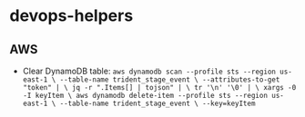 # devops-helpers


## AWS

- Clear DynamoDB table:
``aws dynamodb scan --profile sts --region us-east-1 \
   --table-name trident_stage_event \
   --attributes-to-get "token" | \
   jq -r ".Items[] | tojson" | \
   tr '\n' '\0' | \
   xargs -0 -I keyItem \
    aws dynamodb delete-item --profile sts --region us-east-1 \
      --table-name trident_stage_event \
      --key=keyItem  ``
